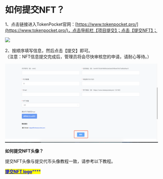 # 如何提交NFT？

1、点击链接进入TokenPocket官网：[https://www.tokenpocket.pro/](https://www.tokenpocket.pro/)，点击导航栏【项目提交】；点击【提交NFT】；

![](../.gitbook/assets/6441654510237\_.pic.jpg)

2、按顺序填写信息，然后点击【提交】即可。\
（注意：NFT信息提交完成后，管理员将会尽快审核您的申请，请耐心等待。）

![](<../.gitbook/assets/image (25).png>)



**如何提交NFT头像？**

提交NFT头像与提交代币头像教程一致，请参考以下教程。

<mark style="color:blue;"></mark>[<mark style="color:blue;">**提交NFT logo**</mark>](NFT.md)<mark style="color:blue;">****</mark>

